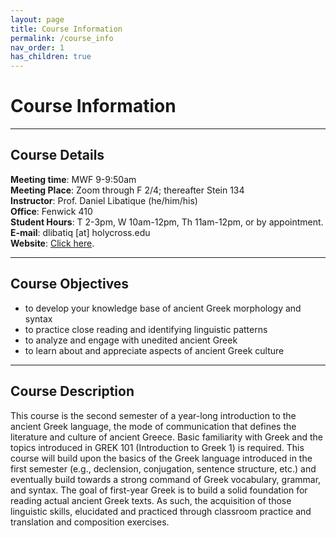 ```yaml
---
layout: page
title: Course Information
permalink: /course_info
nav_order: 1
has_children: true
---
```


# Course Information

***

## Course Details

**Meeting time**: MWF 9-9:50am  
**Meeting Place**: Zoom through F 2/4; thereafter Stein 134  
**Instructor**: Prof. Daniel Libatique (he/him/his)  
**Office**: Fenwick 410  
**Student Hours**: T 2-3pm, W 10am-12pm, Th 11am-12pm, or by appointment.  
**E-mail**: dlibatiq [at] holycross.edu  
**Website**: [Click here](https://libatique.info).

***

## Course Objectives

* to develop your knowledge base of ancient Greek morphology and syntax
* to practice close reading and identifying linguistic patterns
* to analyze and engage with unedited ancient Greek
* to learn about and appreciate aspects of ancient Greek culture

***

## Course Description

This course is the second semester of a year-long introduction to the ancient Greek language, the mode of communication that defines the literature and culture of ancient Greece. Basic familiarity with Greek and the topics introduced in GREK 101 (Introduction to Greek 1) is required. This course will build upon the basics of the Greek language introduced in the first semester (e.g., declension, conjugation, sentence structure, etc.) and eventually build towards a strong command of Greek vocabulary, grammar, and syntax. The goal of first-year Greek is to build a solid foundation for reading actual ancient Greek texts. As such, the acquisition of those linguistic skills, elucidated and practiced through classroom practice and translation and composition exercises.
